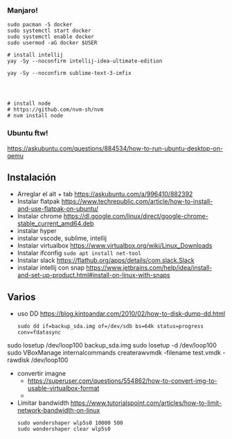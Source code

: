 ### Manjaro!
```
sudo pacman -S docker
sudo systemctl start docker
sudo systemctl enable docker
sudo usermod -aG docker $USER

# install intellij
yay -Sy --noconfirm intellij-idea-ultimate-edition

yay -Sy --noconfirm sublime-text-3-imfix




# install node
# https://github.com/nvm-sh/nvm
# nvm install node
```


### Ubuntu ftw!

https://askubuntu.com/questions/884534/how-to-run-ubuntu-desktop-on-qemu
## Instalación
* Arreglar el alt + tab https://askubuntu.com/a/996410/882392
* Instalar flatpak https://www.techrepublic.com/article/how-to-install-and-use-flatpak-on-ubuntu/
* Instalar chrome https://dl.google.com/linux/direct/google-chrome-stable_current_amd64.deb
* instalar hyper
* instalar vscode, sublime, intellij
* Instalar virtualbox https://www.virtualbox.org/wiki/Linux_Downloads
* Instalar ifconfig `sudo apt install net-tool`
* Instalar slack https://flathub.org/apps/details/com.slack.Slack
* instalar intellij con snap https://www.jetbrains.com/help/idea/install-and-set-up-product.html#install-on-linux-with-snaps

## Varios
* uso DD https://blog.kintoandar.com/2010/02/how-to-disk-dump-dd.html
    ```
    sudo dd if=backup_sda.img of=/dev/sdb bs=64k status=progress conv=fdatasync
    ```
sudo losetup /dev/loop100 backup_sda.img
sudo losetup -d /dev/loop100
sudo VBoxManage internalcommands createrawvmdk -filename test.vmdk -rawdisk /dev/loop100
* convertir imagne
    - https://superuser.com/questions/554862/how-to-convert-img-to-usable-virtualbox-format
    - 
* Limitar bandwidth https://www.tutorialspoint.com/articles/how-to-limit-network-bandwidth-on-linux
    ```
    sudo wondershaper wlp5s0 10000 500
    sudo wondershaper clear wlp5s0
    ```
